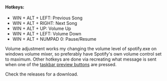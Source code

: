 #### Hotkeys:
- WIN + ALT + LEFT: Previous Song
- WIN + ALT + RIGHT: Next Song
- WIN + ALT + UP: Volume Up
- WIN + ALT + LEFT: Volume Down
- WIN + ALT + NUMPAD 0: Pause/Resume

Volume adjustment works my changing the volume level of spotify.exe on windows volume mixer, so preferably have Spotify's own volume control set to maximum.
Other hotkeys are done via recreating what message is sent when one of the [taskbar preview buttons](https://i.imgur.com/yyp2ZOO.png) are pressed.

Check the releases for a download.
